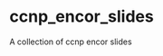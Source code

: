 # ccnp_encor_slides

<!--
#field
Learning

#groups
Cisco

#languages

#frames and libs

-->

A collection of ccnp encor slides
